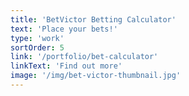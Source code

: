 ```yaml
---
title: 'BetVictor Betting Calculator'
text: 'Place your bets!'
type: 'work'
sortOrder: 5
link: '/portfolio/bet-calculator'
linkText: 'Find out more'
image: '/img/bet-victor-thumbnail.jpg'
---
```

